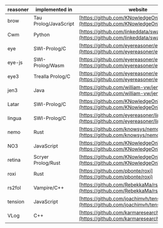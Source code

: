 | reasoner | implemented in | website |
| --------- | ---------- | ----------- |
| brow | Tau Prolog/JavaScript | [https://github.com/KNowledgeOnWebScale/brow](https://github.com/KNowledgeOnWebScale/brow) |
| Cwm | Python | [https://github.com/linkeddata/swap](https://github.com/linkeddata/swap) |
| eye | SWI-Prolog/C | [https://github.com/eyereasoner/eye](https://github.com/eyereasoner/eye) |
| eye-js | SWI-Prolog/Wasm | [https://github.com/eyereasoner/eye-js](https://github.com/eyereasoner/eye-js) |
| eye3 | Trealla Prolog/C | [https://github.com/eyereasoner/eye3](https://github.com/eyereasoner/eye3) |
| jen3 | Java | [https://github.com/william-vw/jen3](https://github.com/william-vw/jen3) |
| Latar | SWI-Prolog/C | [https://github.com/KNowledgeOnWebScale/Latar](https://github.com/KNowledgeOnWebScale/Latar) |
| lingua | SWI-Prolog/C | [https://github.com/eyereasoner/lingua](https://github.com/eyereasoner/lingua) |
| nemo | Rust | [https://github.com/knowsys/nemo](https://github.com/knowsys/nemo) |
| NO3 | JavaScript | [https://github.com/KNowledgeOnWebScale/NO3](https://github.com/KNowledgeOnWebScale/NO3) |
| retina | Scryer Prolog/Rust | [https://github.com/KNowledgeOnWebScale/retina](https://github.com/KNowledgeOnWebScale/retina) |
| roxi | Rust | [https://github.com/pbonte/roxi](https://github.com/pbonte/roxi) |
| rs2fol | Vampire/C++ | [https://github.com/RebekkaMa/rs2fol](https://github.com/RebekkaMa/rs2fol) |
| tension | JavaScript | [https://github.com/joachimvh/tension.js](https://github.com/joachimvh/tension.js) |
| VLog | C++ | [https://github.com/karmaresearch/vlog](https://github.com/karmaresearch/vlog) |
